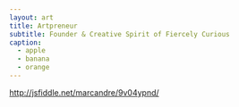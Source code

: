 ```yaml
---
layout: art
title: Artpreneur
subtitle: Founder & Creative Spirit of Fiercely Curious
caption:
  - apple
  - banana
  - orange
---
```


http://jsfiddle.net/marcandre/9v04ypnd/